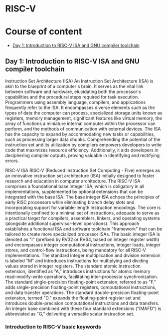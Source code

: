 # RISC-V

# Course of content
- [Day 1: Introduction to RISC-V ISA and GNU compiler toolchain](#day-1-introduction-to-risc-v-isa-and-gnu-compiler-toolchain)


## Day 1: Introduction to RISC-V ISA and GNU compiler toolchain

Instruction Set Architecture (ISA)
An Instruction Set Architecture (ISA) is akin to the blueprint of a computer's brain. It serves as the vital link between software and hardware, elucidating both the processor's capabilities and the procedural steps required for task execution. Programmers using assembly language, compilers, and applications frequently refer to the ISA. It encompasses diverse elements such as the types of data the computer can process, specialized storage units known as registers, memory management, significant features like virtual memory, the array of functions a miniature internal computer within the processor can perform, and the methods of communication with external devices. The ISA has the capacity to expand by accommodating new tasks or capabilities, such as processing larger data chunks. Comprehending the potential of the instruction set and its utilization by compilers empowers developers to write code that maximizes resource efficiency. Additionally, it aids developers in deciphering compiler outputs, proving valuable in identifying and rectifying errors.

RISC-V ISA
RISC-V (Reduced Instruction Set Computing - Five) emerges as an innovative instruction set architecture (ISA) initially designed to foster research and education in computer architecture. The RISC-V ISA comprises a foundational base integer ISA, which is obligatory in all implementations, supplemented by optional extensions that can be integrated with the base ISA. The base integer ISA echoes the principles of early RISC processors while eliminating branch delay slots and incorporating support for variable-length instruction encodings. The core is intentionally confined to a minimal set of instructions, adequate to serve as a practical target for compilers, assemblers, linkers, and operating systems (alongside additional supervisor-level operations). This approach establishes a functional ISA and software toolchain "framework" that can be tailored to create more specialized processor ISAs. The basic integer ISA is denoted as "I" (prefixed by RV32 or RV64, based on integer register width) and encompasses integer computational instructions, integer loads, integer stores, and control-flow instructions, being mandatory for all RISC-V implementations. The standard integer multiplication and division extension is labeled "M" and introduces instructions for multiplying and dividing values stored in integer registers. The standard atomic instruction extension, identified as "A," introduces instructions for atomic memory read-modify-write operations, facilitating inter-processor synchronization. The standard single-precision floating-point extension, referred to as "F," adds single-precision floating-point registers, computational instructions, and data transfer operations. The standard double-precision floating-point extension, termed "D," expands the floating-point register set and introduces double-precision computational instructions and data transfers. An integer base combined with these four standard extensions ("IMAFD") is abbreviated as "G," delivering a versatile scalar instruction set.


### Introduction to RISC-V basic keywords


